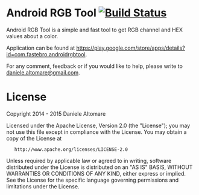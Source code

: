 Android RGB Tool [![Build Status](https://travis-ci.org/fasteque/rgb-tool.svg?branch=master)](https://travis-ci.org/fasteque/rgb-tool)
================

Android RGB Tool is a simple and fast tool to get RGB channel and HEX values about a color.

Application can be found at https://play.google.com/store/apps/details?id=com.fastebro.androidrgbtool.

For any comment, feedback or if you would like to help, please write to daniele.altomare@gmail.com.



License
================

Copyright 2014 - 2015 Daniele Altomare

   Licensed under the Apache License, Version 2.0 (the "License");
   you may not use this file except in compliance with the License.
   You may obtain a copy of the License at

       http://www.apache.org/licenses/LICENSE-2.0

   Unless required by applicable law or agreed to in writing, software
   distributed under the License is distributed on an "AS IS" BASIS,
   WITHOUT WARRANTIES OR CONDITIONS OF ANY KIND, either express or implied.
   See the License for the specific language governing permissions and
   limitations under the License.
